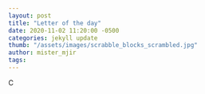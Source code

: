 ```yaml
---
layout: post
title: "Letter of the day"
date: 2020-11-02 11:20:00 -0500
categories: jekyll update
thumb: "/assets/images/scrabble_blocks_scrambled.jpg"
author: mister_mjir
tags:
---
```

C

